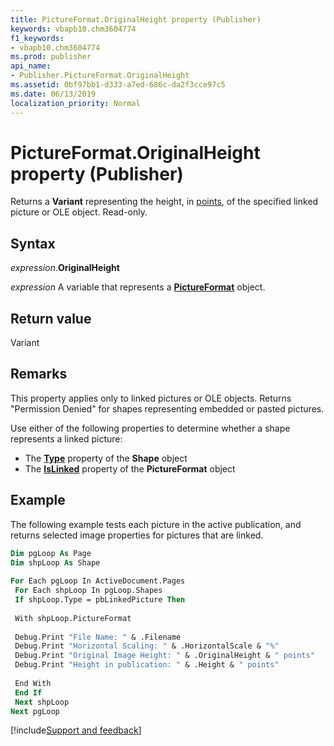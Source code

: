 ```yaml
---
title: PictureFormat.OriginalHeight property (Publisher)
keywords: vbapb10.chm3604774
f1_keywords:
- vbapb10.chm3604774
ms.prod: publisher
api_name:
- Publisher.PictureFormat.OriginalHeight
ms.assetid: 0bf97bb1-d333-a7ed-686c-da2f3cce97c5
ms.date: 06/13/2019
localization_priority: Normal
---
```



# PictureFormat.OriginalHeight property (Publisher)

Returns a **Variant** representing the height, in [points](../language/glossary/vbe-glossary.md#point), of the specified linked picture or OLE object. Read-only.


## Syntax

_expression_.**OriginalHeight**

_expression_ A variable that represents a **[PictureFormat](Publisher.PictureFormat.md)** object.


## Return value

Variant


## Remarks

This property applies only to linked pictures or OLE objects. Returns "Permission Denied" for shapes representing embedded or pasted pictures.

Use either of the following properties to determine whether a shape represents a linked picture:

- The **[Type](Publisher.Shape.Type.md)** property of the **Shape** object   
- The **[IsLinked](Publisher.PictureFormat.IsLinked.md)** property of the **PictureFormat** object


## Example

The following example tests each picture in the active publication, and returns selected image properties for pictures that are linked.

```vb
Dim pgLoop As Page 
Dim shpLoop As Shape 
 
For Each pgLoop In ActiveDocument.Pages 
 For Each shpLoop In pgLoop.Shapes 
 If shpLoop.Type = pbLinkedPicture Then 
 
 With shpLoop.PictureFormat 
 
 Debug.Print "File Name: " & .Filename 
 Debug.Print "Horizontal Scaling: " & .HorizontalScale & "%" 
 Debug.Print "Original Image Height: " & .OriginalHeight & " points" 
 Debug.Print "Height in publication: " & .Height & " points" 
 
 End With 
 End If 
 Next shpLoop 
Next pgLoop 

```

[!include[Support and feedback](~/includes/feedback-boilerplate.md)]